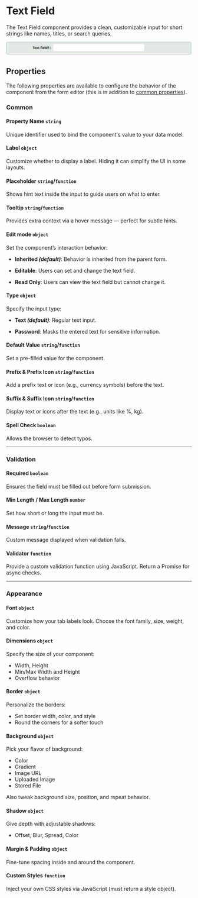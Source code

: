 # Text Field

The Text Field component provides a clean, customizable input for short strings like names, titles, or search queries.

![Image](../data-entry/images/textfield1.png)

[//]: # '<iframe width="100%" height="500" src="https://pd-docs-adminportal-test.shesha.dev/shesha/forms-designer/?id=e3191b51-4a87-4187-910e-177bcbed657b" title="Text Field Component" ></iframe>'

## Properties

The following properties are available to configure the behavior of the component from the form editor (this is in addition to [common properties](/docs/front-end-basics/form-components/common-component-properties)).

### Common

#### **Property Name** ``string``

Unique identifier used to bind the component's value to your data model.

#### **Label** ``object``

Customize whether to display a label. Hiding it can simplify the UI in some layouts.

#### **Placeholder** ``string``/``function``

Shows hint text inside the input to guide users on what to enter.

#### **Tooltip**  ``string``/``function``

Provides extra context via a hover message — perfect for subtle hints.

#### **Edit mode** ``object``

Set the component’s interaction behavior:

- **Inherited *(default)***: Behavior is inherited from the parent form.

- **Editable**: Users can set and change the text field.

- **Read Only**: Users can view the text field but cannot change it.

#### **Type** ``object``
Specify the input type:

- **Text *(default)***: Regular text input.

- **Password**: Masks the entered text for sensitive information.

#### **Default Value**  ``string``/``function``

Set a pre-filled value for the component.

#### **Prefix & Prefix Icon** ``string``/``function``

Add a prefix text or icon (e.g., currency symbols) before the text.

#### **Suffix & Suffix Icon** ``string``/``function``

Display text or icons after the text (e.g., units like %, kg).

#### **Spell Check** ``boolean``

Allows the browser to detect typos.

___

### Validation

#### **Required** ``boolean``

Ensures the field must be filled out before form submission.

#### **Min Length / Max Length** ``number``

Set how short or long the input must be.

#### **Message** ``string``/``function``

Custom message displayed when validation fails.

#### **Validator** ``function``

Provide a custom validation function using JavaScript. Return a Promise for async checks.

___

### Appearance

#### **Font** ``object`` 

Customize how your tab labels look. Choose the font family, size, weight, and color.

#### **Dimensions** ``object`` 

Specify the size of your component:
- Width, Height
- Min/Max Width and Height
- Overflow behavior

#### **Border** ``object`` 

Personalize the borders:
- Set border width, color, and style
- Round the corners for a softer touch

#### **Background** ``object``

Pick your flavor of background:

- Color
- Gradient
- Image URL
- Uploaded Image
- Stored File

Also tweak background size, position, and repeat behavior.

#### **Shadow** ``object`` 

Give depth with adjustable shadows:

- Offset, Blur, Spread, Color

#### **Margin & Padding** ``object``

Fine-tune spacing inside and around the component.

####  **Custom Styles** ``function``

Inject your own CSS styles via JavaScript (must return a style object).